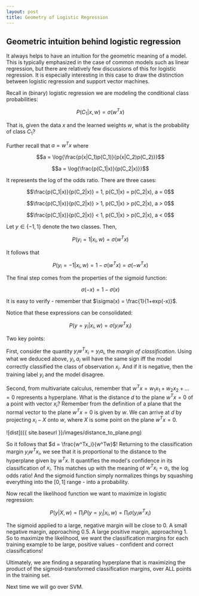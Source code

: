 ```yaml
---
layout: post
title: Geometry of Logistic Regression
---
```


## Geometric intuition behind logistic regression

It always helps to have an intuition for the geometric meaning of a model. This is typically emphasized in the case of common models such as linear regression, but there are relatively few discussions of this for logistic regression. It is especially interesting in this case to draw the distinction between logistic regression and support vector machines.

Recall in (binary) logistic regression we are modeling the conditional class probabilities:

$$P(C_1|x, w)=\sigma(w^Tx)$$

That is, given the data $x$ and the learned weights $w$, what is the probability of class $C_1$? 

Further recall that $a = w^Tx$ where 

$$a = \log{\frac{p(x|C_1)p(C_1)}{p(x|C_2)p(C_2)}}$$

$$a = \log{\frac{p(C_1|x)}{p(C_2|x)}}$$

It represents the log of the odds ratio. There are three cases:

$$\frac{p(C_1|x)}{p(C_2|x)} = 1, p(C_1|x) = p(C_2|x), a = 0$$ 

$$\frac{p(C_1|x)}{p(C_2|x)} > 1, p(C_1|x) > p(C_2|x), a > 0$$

$$\frac{p(C_1|x)}{p(C_2|x)} < 1, p(C_1|x) > p(C_2|x), a < 0$$

Let $y \in \{-1, 1\}$ denote the two classes. Then,

$$P(y_i=1|x_i, w) = \sigma(w^Tx)$$

It follows that

$$P(y_i=-1|x_i, w) = 1-\sigma(w^Tx) = \sigma(-w^Tx)$$

The final step comes from the properties of the sigmoid function: 

$$\sigma(-x) = 1-\sigma(x)$$ 

It is easy to verify - remember that $\sigma(x) = \frac{1}{1+exp(-x)}$.

Notice that these expressions can be consolidated:

$$P(y=y_i|x_i, w) = \sigma(y_iw^Tx_i)$$

Two key points:

First, consider the quantity $y_iw^Tx_i = y_ia_i$, the *margin of classification*. Using what we deduced above, $y_i, a_i$ will have the same sign iff the model correctly classified the class of observation $x_i$. And if it is negative, then the training label $y_i$ and the model disagree.

Second, from multivariate calculus, remember that $w^Tx = w_1x_1 + w_2x_2 + ... = 0$ represents a hyperplane. What is the distance $d$ to the plane $w^Tx = 0$ of a point with vector $x_i$? 
Remember from the definition of a plane that the normal vector to the plane $w^Tx = 0$ is given by $w$. We can arrive at $d$ by projecting $x_i-X$ onto $w$, where $X$ is some point on the plane $w^Tx = 0$.

![dist]({{ site.baseurl }}/images/distance_to_plane.png)

So it follows that $d = \frac{w^Tx_i}{w^Tw}$!
Returning to the classification margin $y_iw^Tx_i$, we see that it is proportional to the distance to the hyperplane given by $w^Tx$. It quantifies the model's confidence in its classification of $x_i$. This matches up with the meaning of $w^Tx_i = a_i$, the log odds ratio! And the sigmoid function simply normalizes things by squashing everything into the $[0, 1]$ range - into a probability. 

Now recall the likelihood function we want to maximize in logistic regression: 

$$P(y|X, w) = \prod_i P(y=y_i|x_i, w) = \prod_i \sigma(y_iw^Tx_i)$$

The sigmoid applied to a large, negative margin will be close to $0$. A small negative margin, approaching $0.5$. A large positive margin, approaching $1$. So to maximize the likelihood, we want the classification margins for each training example to be large, positive values - confident and correct classifications!

Ultimately, we are finding a separating hyperplane that is maximizing the product of the sigmoid-transformed classification margins, over ALL points in the training set.

Next time we will go over SVM.